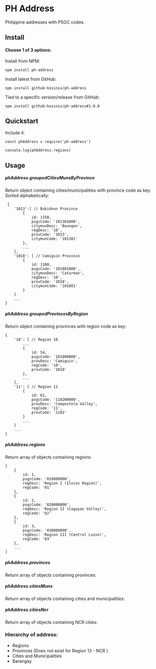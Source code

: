 # PH Address
Philippine addresses with PSGC codes.

## Install

#### Choose 1 of 3 options:

Install from NPM:

    npm install ph-address

Install latest from GitHub:

    npm install github:kosinix/ph-address

Tied to a specific version/release from GitHub:

    npm install github:kosinix/ph-address#1.0.0
    
## Quickstart

Include it:

    const phAddress = require('ph-address')
    
    console.log(phAddress.regions)
    
## Usage

##### phAddress.groupedCitiesMunsByProvince
Return object containing cities/municipalities with province code as key. 
Sorted alphabetically:

     {
        '1013':[ // Bukidnon Province
            {
                id: 1158,
                psgcCode: '101301000',
                citymunDesc: 'Baungon',
                regDesc: '10',
                provCode: '1013',
                citymunCode: '101301'
            },
            ...
        ],
        '1018': [ // Camiguin Province
            {
                id: 1180,
                psgcCode: '101801000',
                citymunDesc: 'Catarman',
                regDesc: '10',
                provCode: '1018',
                citymunCode: '101801'
            }
        ]
        ...
    }



##### phAddress.groupedProvincesByRegion
Return object containing provinces with region code as key:
    
    {
        '10': [ // Region 10
            ...
            {
                id: 54,
                psgcCode: '101800000',
                provDesc: 'Camiguin',
                regCode: '10',
                provCode: '1018'
            },
            ...
        ],
        '11': [ // Region 11
            {
                id: 61,
                psgcCode: '118200000',
                provDesc: 'Compostela Valley',
                regCode: '11',
                provCode: '1182'
            }
            ...
        ]
        ...
    }



##### phAddress.regions
Return array of objects containing regions:

    [
        {
            id: 1,
            psgcCode: '010000000',
            regDesc: 'Region I (Ilocos Region)',
            regCode: '01'
        },
        {
            id: 2,
            psgcCode: '020000000',
            regDesc: 'Region II (Cagayan Valley)',
            regCode: '02'
        },
        {
            id: 3,
            psgcCode: '030000000',
            regDesc: 'Region III (Central Luzon)',
            regCode: '03'
        },
        ...
    ]
    
##### phAddress.provinces
Return array of objects containing provinces:

##### phAddress.citiesMuns
Return array of objects containing cities and municipalities:

##### phAddress.citiesNcr
Return array of objects containing NCR cities:


### Hierarchy of address: 
* Regions
* Provinces (Does not exist for Region 13 - NCR )
* Cities and Municipalities
* Barangay


